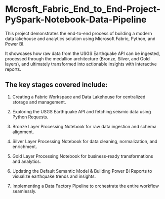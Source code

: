 # Mcrosft_Fabric_End_to_End-Project-PySpark-Notebook-Data-Pipeline

This project demonstrates the end-to-end process of building a modern data lakehouse and analytics solution using Microsoft Fabric, Python, and Power BI. 

It showcases how raw data from the USGS Earthquake API can be ingested, processed through the medallion architecture (Bronze, Silver, and Gold layers), and ultimately transformed into actionable insights with interactive reports.

## The key stages covered include:

1. Creating a Fabric Workspace and Data Lakehouse for centralized storage and management.

2. Exploring the USGS Earthquake API and fetching seismic data using Python Requests.

3.  Bronze Layer Processing Notebook for raw data ingestion and schema alignment.

4. Silver Layer Processing Notebook for data cleaning, normalization, and enrichment.

5. Gold Layer Processing Notebook for business-ready transformations and analytics.

6. Updating the Default Semantic Model & Building Power BI Reports to visualize earthquake trends and insights.

7. Implementing a Data Factory Pipeline to orchestrate the entire workflow seamlessly.
